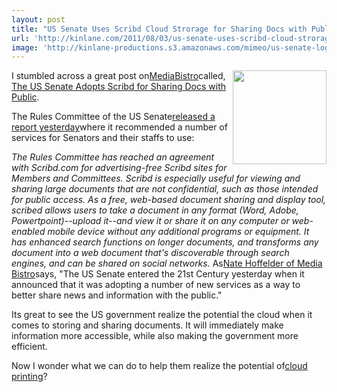 ```yaml
---
layout: post
title: "US Senate Uses Scribd Cloud Strorage for Sharing Docs with Public"
url: 'http://kinlane.com/2011/08/03/us-senate-uses-scribd-cloud-strorage-for-sharing-docs-with-public/'
image: 'http://kinlane-productions.s3.amazonaws.com/mimeo/us-senate-logo.jpg'
---
```


<img src="http://kinlane-productions.s3.amazonaws.com/mimeo/us-senate-logo.jpg" alt="" width="150" align="right" />

I stumbled across a great post on[MediaBistro][1]called, [The US Senate Adopts Scribd for Sharing Docs with Public][2].

The Rules Committee of the US Senate[released a report yesterday][3]where it recommended a number of services for Senators and their staffs to use:

_The Rules Committee has reached an agreement with Scribd.com for advertising-free Scribd sites for Members and Committees. Scribd is especially useful for viewing and sharing large documents that are not confidential, such as those intended for public access. As a free, web-based document sharing and display tool, scribed allows users to take a document in any format (Word, Adobe, Powertpoint)--upload it--and view it or share it on any computer or web-enabled mobile device without any additional programs or equipment. It has enhanced search functions on longer documents, and transforms any document into a web document that's discoverable through search engines, and can be shared on social networks._ As[Nate Hoffelder of Media Bistro][4]says, "The US Senate entered the 21st Century yesterday when it announced that it was adopting a number of new services as a way to better share news and information with the public."

Its great to see the US government realize the potential the cloud when it comes to storing and sharing documents. It will immediately make information more accessible, while also making the government more efficient.

Now I wonder what we can do to help them realize the potential of[cloud printing][5]?

   [1]: http://www.mediabistro.com/ (MediaBistro)
   [2]: http://www.mediabistro.com/ebooknewser/the-us-senate-adopts-scribd-for-sharing-docs-with-public_b14113 (The US Senate Adopts Scribd for Sharing Docs with Public)
   [3]: http://www.scribd.com/doc/61469627/Scribd-included-in-US-Senate-Rules-Committee-memo-introducing-technologies-available-to-Members (released a report yesterday)
   [4]: http://www.mediabistro.com/ebooknewser/the-us-senate-adopts-scribd-for-sharing-docs-with-public_b14113 (Nate Hoffeider of Media Bistro)
   [5]: http://developer.mimeo.com/ (cloud printing)
